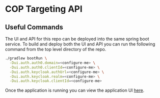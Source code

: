 # COP Targeting API

## Useful Commands

The UI and API for this repo can be deployed into the same spring boot service.
To build and deploy both the UI and API you can run the following command from the
top level directory of the repo.

```bash
./gradlew bootRun \
  -Dui.auth.auth0.domain=<configure-me> \
  -Dui.auth.auth0.clientId=<configure-me> \
  -Dui.auth.keycloak.authUrl=<configure-me> \
  -Dui.auth.keycloak.realm=<configure-me> \
  -Dui.auth.keycloak.clientId=<configure-me>
```

Once the application is running you can view the application UI [here](http://localhost:8080).